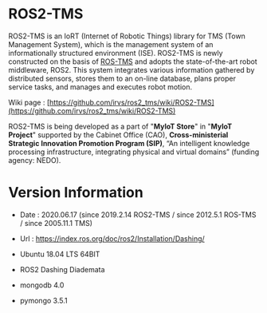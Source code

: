 # ROS2-TMS

ROS2-TMS is an IoRT (Internet of Robotic Things) library for TMS (Town Management System), which is the management system of an informationally structured environment (ISE). ROS2-TMS is newly constructed on the basis of [ROS-TMS](https://github.com/irvs/ros_tms/wiki) and adopts the state-of-the-art robot middleware, ROS2. This system integrates various information gathered by distributed sensors, stores them to an on-line database, plans proper service tasks, and manages and executes robot motion.

Wiki page : [https://github.com/irvs/ros2_tms/wiki/ROS2-TMS](https://github.com/irvs/ros2_tms/wiki/ROS2-TMS)

ROS2-TMS is being developed as a part of "**MyIoT Store**" in "**MyIoT Project**" supported by the Cabinet Office (CAO), **Cross-ministerial Strategic Innovation Promotion Program (SIP)**, “An intelligent knowledge processing infrastructure, integrating physical and virtual domains” (funding agency: NEDO).

# Version Information

* Date : 2020.06.17 (since 2019.2.14 ROS2-TMS / since 2012.5.1 ROS-TMS / since 2005.11.1 TMS)  
  
* Url : https://index.ros.org/doc/ros2/Installation/Dashing/     

* Ubuntu 18.04 LTS 64BIT  

* ROS2 Dashing Diademata  

* mongodb 4.0  

* pymongo 3.5.1    


